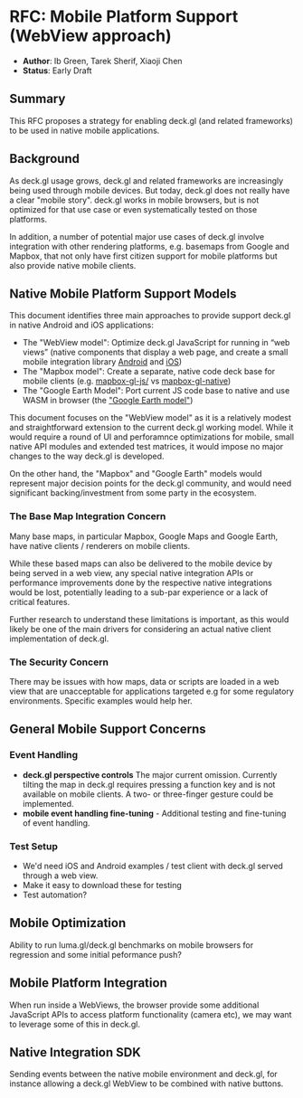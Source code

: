 # RFC: Mobile Platform Support (WebView approach)

* **Author**: Ib Green, Tarek Sherif, Xiaoji Chen
* **Status**: Early Draft

## Summary

This RFC proposes a strategy for enabling deck.gl (and related frameworks) to be used in native mobile applications.

## Background

As deck.gl usage grows, deck.gl and related frameworks are increasingly being used through mobile devices. But today, deck.gl does not really have a clear "mobile story". deck.gl works in mobile browsers, but is not optimized for that use case or even systematically tested on those platforms.

In addition, a number of potential major use cases of deck.gl involve integration with other rendering platforms, e.g. basemaps from Google and Mapbox, that not only have first citizen support for mobile platforms but also provide native mobile clients.


## Native Mobile Platform Support Models

This document identifies three main approaches to provide support deck.gl in native Android and iOS applications:

- The "WebView model": Optimize deck.gl JavaScript for running in “web views” (native components that display a web page, and create a small mobile integration library [Android](https://developer.android.com/reference/android/webkit/WebView) and [iOS](https://developer.apple.com/documentation/uikit/uiwebview))
- The "Mapbox model": Create a separate, native code deck base for mobile clients (e.g. [mapbox-gl-js/](https://github.com/mapbox/mapbox-gl-js/) vs [mapbox-gl-native](https://github.com/mapbox/mapbox-gl-native))
- The "Google Earth Model": Port current JS code base to native and use WASM in browser (the ["Google Earth model"](https://blog.chromium.org/2019/06/webassembly-brings-google-earth-to-more.html))

This document focuses on the "WebView model" as it is a relatively modest and straightforward extension to the current deck.gl working model. While it would require a round of UI and perforamnce optimizations for mobile, small native API modules and extended test matrices, it would impose no major changes to the way deck.gl is developed.

On the other hand, the "Mapbox" and "Google Earth" models would represent major decision points for the deck.gl community, and would need significant backing/investment from some party in the ecosystem.


### The Base Map Integration Concern

Many base maps, in particular Mapbox, Google Maps and Google Earth, have native clients / renderers on mobile clients. 

While these based maps can also be delivered to the mobile device by being served in a web view, any special native integration APIs or performance improvements done by the respective native integrations would be lost, potentially leading to a sub-par experience or a lack of critical features. 

Further research to understand these limitations is important, as this would likely be one of the main drivers for considering an actual native client implementation of deck.gl.

### The Security Concern

There may be issues with how maps, data or scripts are loaded in a web view that are unacceptable for applications targeted e.g for some regulatory environments. Specific examples would help her.


## General Mobile Support Concerns

### Event Handling

- **deck.gl perspective controls** The major current omission. Currently tilting the map in deck.gl requires pressing a function key and is not available on mobile clients. A two- or three-finger gesture could be implemented.
- **mobile event handling fine-tuning** - Additional testing and fine-tuning of event handling.

### Test Setup

- We'd need iOS and Android examples / test client with deck.gl served through a web view.
- Make it easy to download these for testing
- Test automation?

## Mobile Optimization

Ability to run luma.gl/deck.gl benchmarks on mobile browsers for regression and some initial peformance push?

## Mobile Platform Integration

When run inside a WebViews, the browser provide some additional JavaScript APIs to access platform functionality (camera etc), we may want to leverage some of this in deck.gl.

## Native Integration SDK

Sending events between the native mobile environment and deck.gl, for instance allowing a deck.gl WebView to be combined with native buttons.




